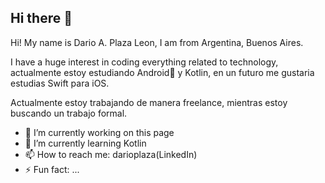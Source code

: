 ## Hi there 👋


Hi! My name is Dario A. Plaza Leon, I am from Argentina, Buenos Aires.

I have a huge interest in coding everything related to technology, actualmente estoy estudiando Android🤖 y Kotlin, en un futuro me gustaria estudias Swift para iOS.

Actualmente estoy trabajando de manera freelance, mientras estoy buscando un trabajo formal.

- 🔭 I’m currently working on this page
- 🌱 I’m currently learning Kotlin
- 📫 How to reach me: darioplaza(LinkedIn)
- ⚡ Fun fact: ...

